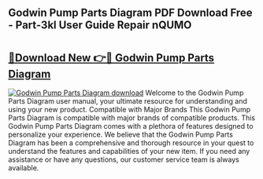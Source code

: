 ## Godwin Pump Parts Diagram PDF Download Free - Part-3kl User Guide Repair nQUMO

# <h2><a href="http://dfnhfoi.blite.top/?on=Godwin+Pump+Parts+Diagram">🔗Download New 👉🔴 Godwin Pump Parts Diagram</a></h2>

[![Godwin Pump Parts Diagram download](https://i.imgur.com/lujVjoI.png)](http://dfnhfoi.blite.top/?on=Godwin+Pump+Parts+Diagram)
Welcome to the Godwin Pump Parts Diagram user manual, your ultimate resource for understanding and using your new product. Compatible with Major Brands This Godwin Pump Parts Diagram is compatible with major brands of compatible products. This Godwin Pump Parts Diagram comes with a plethora of features designed to personalize your experience. We believe that the Godwin Pump Parts Diagram has been a comprehensive and thorough resource in your quest to understand the features and capabilities of your new item. If you need any assistance or have any questions, our customer service team is always available.
